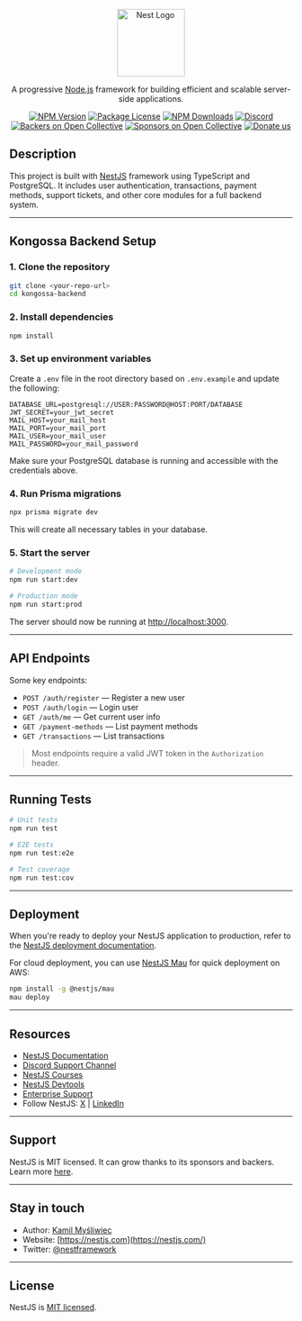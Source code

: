 
<p align="center">
  <a href="http://nestjs.com/" target="blank"><img src="https://nestjs.com/img/logo-small.svg" width="120" alt="Nest Logo" /></a>
</p>

<p align="center">A progressive <a href="http://nodejs.org" target="_blank">Node.js</a> framework for building efficient and scalable server-side applications.</p>

<p align="center">
<a href="https://www.npmjs.com/~nestjscore" target="_blank"><img src="https://img.shields.io/npm/v/@nestjs/core.svg" alt="NPM Version" /></a>
<a href="https://www.npmjs.com/~nestjscore" target="_blank"><img src="https://img.shields.io/npm/l/@nestjs/core.svg" alt="Package License" /></a>
<a href="https://www.npmjs.com/~nestjscore" target="_blank"><img src="https://img.shields.io/npm/dm/@nestjs/common.svg" alt="NPM Downloads" /></a>
<a href="https://discord.gg/G7Qnnhy" target="_blank"><img src="https://img.shields.io/badge/discord-online-brightgreen.svg" alt="Discord"/></a>
<a href="https://opencollective.com/nest#backer" target="_blank"><img src="https://opencollective.com/nest/backers/badge.svg" alt="Backers on Open Collective" /></a>
<a href="https://opencollective.com/nest#sponsor" target="_blank"><img src="https://opencollective.com/nest/sponsors/badge.svg" alt="Sponsors on Open Collective" /></a>
<a href="https://paypal.me/kamilmysliwiec" target="_blank"><img src="https://img.shields.io/badge/Donate-PayPal-ff3f59.svg" alt="Donate us"/></a>
</p>

## Description

This project is built with [NestJS](https://nestjs.com/) framework using TypeScript and PostgreSQL. It includes user authentication, transactions, payment methods, support tickets, and other core modules for a full backend system.

---

## Kongossa Backend Setup

### 1. Clone the repository

```bash
git clone <your-repo-url>
cd kongossa-backend
```

### 2. Install dependencies

```bash
npm install
```

### 3. Set up environment variables

Create a `.env` file in the root directory based on `.env.example` and update the following:

```env
DATABASE_URL=postgresql://USER:PASSWORD@HOST:PORT/DATABASE
JWT_SECRET=your_jwt_secret
MAIL_HOST=your_mail_host
MAIL_PORT=your_mail_port
MAIL_USER=your_mail_user
MAIL_PASSWORD=your_mail_password
```

Make sure your PostgreSQL database is running and accessible with the credentials above.

### 4. Run Prisma migrations

```bash
npx prisma migrate dev
```

This will create all necessary tables in your database.

### 5. Start the server

```bash
# Development mode
npm run start:dev

# Production mode
npm run start:prod
```

The server should now be running at [http://localhost:3000](http://localhost:3000).

---

## API Endpoints

Some key endpoints:

- `POST /auth/register` — Register a new user  
- `POST /auth/login` — Login user  
- `GET /auth/me` — Get current user info  
- `GET /payment-methods` — List payment methods  
- `GET /transactions` — List transactions  

> Most endpoints require a valid JWT token in the `Authorization` header.

---

## Running Tests

```bash
# Unit tests
npm run test

# E2E tests
npm run test:e2e

# Test coverage
npm run test:cov
```

---

## Deployment

When you're ready to deploy your NestJS application to production, refer to the [NestJS deployment documentation](https://docs.nestjs.com/deployment).

For cloud deployment, you can use [NestJS Mau](https://mau.nestjs.com) for quick deployment on AWS:

```bash
npm install -g @nestjs/mau
mau deploy
```

---

## Resources

- [NestJS Documentation](https://docs.nestjs.com)  
- [Discord Support Channel](https://discord.gg/G7Qnnhy)  
- [NestJS Courses](https://courses.nestjs.com/)  
- [NestJS Devtools](https://devtools.nestjs.com)  
- [Enterprise Support](https://enterprise.nestjs.com)  
- Follow NestJS: [X](https://x.com/nestframework) | [LinkedIn](https://linkedin.com/company/nestjs)  

---

## Support

NestJS is MIT licensed. It can grow thanks to its sponsors and backers. Learn more [here](https://docs.nestjs.com/support).

---

## Stay in touch

- Author: [Kamil Myśliwiec](https://twitter.com/kammysliwiec)  
- Website: [https://nestjs.com](https://nestjs.com/)  
- Twitter: [@nestframework](https://twitter.com/nestframework)

---

## License

NestJS is [MIT licensed](https://github.com/nestjs/nest/blob/master/LICENSE).
